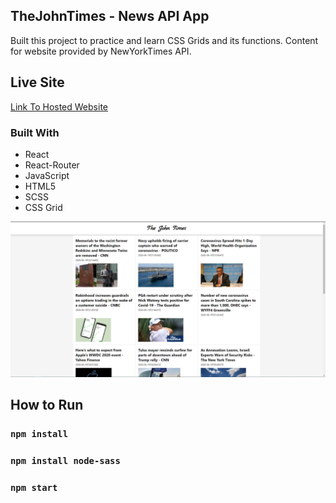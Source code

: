 
## TheJohnTimes - News API App
 Built this project to practice and learn CSS Grids and its functions. Content for website provided by NewYorkTimes API.

## Live Site
[Link To Hosted Website](https://thejohntimes.netlify.app/)

### Built With
- React
- React-Router
- JavaScript
 - HTML5
  - SCSS
  - CSS Grid

![Screenshot](screenshot.png)


## How to Run

### `npm install`

### `npm install node-sass`

### `npm start`

